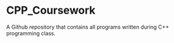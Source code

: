 # CPP_Coursework
A Github repository that contains all programs written during C++ programming class. 
